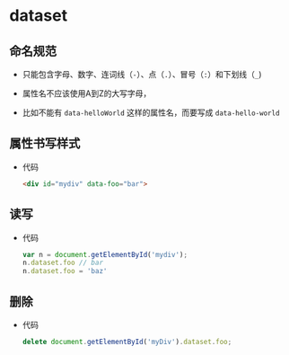 # dataset

## 命名规范

  - 只能包含字母、数字、连词线（`-`）、点（`.`）、冒号（`:`）和下划线（`_`)

  - 属性名不应该使用A到Z的大写字母，

  - 比如不能有 `data-helloWorld` 这样的属性名，而要写成 `data-hello-world`

## 属性书写样式

  - 代码

    ```html
    <div id="mydiv" data-foo="bar">
    ```

## 读写

  - 代码

    ```js
    var n = document.getElementById('mydiv');
    n.dataset.foo // bar
    n.dataset.foo = 'baz'
    ```

## 删除

  - 代码

    ```js
    delete document.getElementById('myDiv').dataset.foo;
    ```
